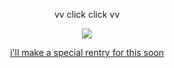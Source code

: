<p align="center">
vv click click vv
</p>
<p align="center">
  <a href="https://rentry.co/holyspawn"> <img src="https://files.catbox.moe/3k6p99.png">
</p>
<p align="center">
 i'll make a special rentry for this soon
</p>
